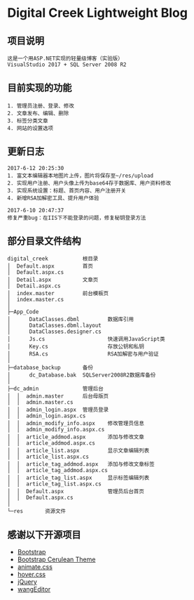 ﻿# Digital Creek Lightweight Blog

## 项目说明
~~~
这是一个用ASP.NET实现的轻量级博客（实验版）
VisualStudio 2017 + SQL Server 2008 R2
~~~

## 目前实现的功能
~~~
1. 管理员注册、登录、修改
2. 文章发布、编辑、删除
3. 标签分类文章
4. 网站的设置选项
~~~

## 更新日志
~~~
2017-6-12 20:25:30
1. 富文本编辑器本地图片上传，图片将保存至~/res/upload
2. 实现用户注册、用户头像上传为base64存于数据库、用户资料修改
3. 实现系统设置：标题、首页内容、用户注册开关
4. 新增RSA加解密工具、提升用户体验

2017-6-10 20:47:37
修复严重bug：在IIS下不能登录的问题，修复秘钥登录方法
~~~

## 部分目录文件结构
~~~
digital_creek			根目录		
│  Default.aspx			首页
│  Default.aspx.cs
│  Detail.aspx			文章页
│  Detail.aspx.cs
│  index.master			前台模板页
│  index.master.cs
│
├─App_Code
│      DataClasses.dbml			数据库引用
│      DataClasses.dbml.layout
│      DataClasses.designer.cs
│      Js.cs					快速调用JavaScript类
│      Key.cs					存放公钥和私钥
│      RSA.cs					RSA加解密与用户验证
│
├─database_backup		备份
│      dc_Database.bak	SQLServer2008R2数据库备份
│
├─dc_admin				管理后台
│  │  admin.master		后台母版页
│  │  admin.master.cs
│  │  admin_login.aspx	管理员登录
│  │  admin_login.aspx.cs
│  │  admin_modify_info.aspx	修改管理员信息
│  │  admin_modify_info.aspx.cs
│  │  article_addmod.aspx		添加与修改文章
│  │  article_addmod.aspx.cs
│  │  article_list.aspx			显示文章编辑列表
│  │  article_list.aspx.cs
│  │  article_tag_addmod.aspx	添加与修改文章标签
│  │  article_tag_addmod.aspx.cs
│  │  article_tag_list.aspx		显示标签编辑列表
│  │  article_tag_list.aspx.cs
│  │  Default.aspx				管理员后台首页
│  │  Default.aspx.cs
│
└─res		资源文件
~~~

## 感谢以下开源项目
* [Bootstrap](http://v3.bootcss.com/)
* [Bootstrap Cerulean Theme](http://bootswatch.com/cerulean/)
* [animate.css](https://github.com/daneden/animate.css)
* [hover.css](https://github.com/IanLunn/Hover)
* [jQuery](https://jquery.com/)
* [wangEditor](https://github.com/wangfupeng1988/wangEditor)
